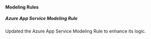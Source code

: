 #### Modeling Rules
##### Azure App Service Modeling Rule
Updated the Azure App Service Modeling Rule to enhance its logic.
